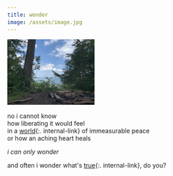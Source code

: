 ```yaml
---
title: wonder
image: /assets/image.jpg
---
```

<img src="fireplace.jpeg" width="200">

 
no i cannot know  
how liberating it would feel  
in a [world](/earth){:. internal-link} of immeasurable peace  
or how an aching heart heals  
  
*i can only wonder*
    
and often i  wonder what's [true](/truth){:. internal-link}, do you?  



